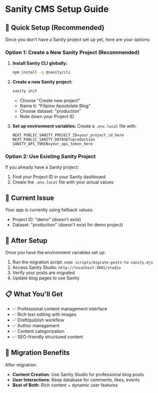 # Sanity CMS Setup Guide

## 🚀 **Quick Setup (Recommended)**

Since you don't have a Sanity project set up yet, here are your options:

### **Option 1: Create a New Sanity Project (Recommended)**

1. **Install Sanity CLI globally:**
   ```bash
   npm install -g @sanity/cli
   ```

2. **Create a new Sanity project:**
   ```bash
   sanity init
   ```
   - Choose "Create new project"
   - Name it: "Filipino Apostolate Blog"
   - Choose dataset: "production"
   - Note down your Project ID

3. **Set up environment variables:**
   Create a `.env.local` file with:
   ```env
   NEXT_PUBLIC_SANITY_PROJECT_ID=your_project_id_here
   NEXT_PUBLIC_SANITY_DATASET=production
   SANITY_API_TOKEN=your_api_token_here
   ```

### **Option 2: Use Existing Sanity Project**

If you already have a Sanity project:
1. Find your Project ID in your Sanity dashboard
2. Create the `.env.local` file with your actual values

## 🔧 **Current Issue**

Your app is currently using fallback values:
- Project ID: "demo" (doesn't exist)
- Dataset: "production" (doesn't exist for demo project)

## 🎯 **After Setup**

Once you have the environment variables set up:
1. Run the migration script: `node scripts/migrate-posts-to-sanity.mjs`
2. Access Sanity Studio: `http://localhost:3001/studio`
3. Verify your posts are migrated
4. Update blog pages to use Sanity

## 📋 **What You'll Get**

- ✅ Professional content management interface
- ✅ Rich text editing with images
- ✅ Draft/publish workflow
- ✅ Author management
- ✅ Content categorization
- ✅ SEO-friendly structured content

## 🔄 **Migration Benefits**

After migration:
- **Content Creation**: Use Sanity Studio for professional blog posts
- **User Interactions**: Keep database for comments, likes, events
- **Best of Both**: Rich content + dynamic user features
